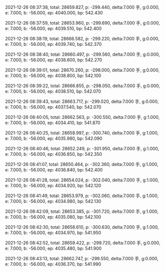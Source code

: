 2021-12-26 08:37:38, total: 28659.827, p: -299.440, delta:7.000 手, g:0.000, e: 7.000, b: -56.000, ep: 4040.000, bp: 542.430

2021-12-26 08:37:59, total: 28653.960, p: -299.690, delta:7.000 手, g:0.000, e: 7.000, b: -56.000, ep: 4039.510, bp: 542.400

2021-12-26 08:38:19, total: 28666.582, p: -299.220, delta:7.000 手, g:0.000, e: 7.000, b: -56.000, ep: 4039.740, bp: 542.370

2021-12-26 08:38:40, total: 28660.497, p: -299.560, delta:7.000 手, g:0.000, e: 7.000, b: -56.000, ep: 4038.600, bp: 542.270

2021-12-26 08:39:01, total: 28670.260, p: -298.000, delta:7.000 手, g:0.000, e: 7.000, b: -56.000, ep: 4038.800, bp: 542.100

2021-12-26 08:39:22, total: 28666.855, p: -298.050, delta:7.000 手, g:0.000, e: 7.000, b: -56.000, ep: 4038.510, bp: 542.070

2021-12-26 08:39:43, total: 28663.717, p: -299.020, delta:7.000 手, g:0.000, e: 7.000, b: -56.000, ep: 4037.540, bp: 542.070

2021-12-26 08:40:05, total: 28662.563, p: -300.550, delta:7.000 手, g:1.000, e: 7.000, b: -56.000, ep: 4034.410, bp: 541.870

2021-12-26 08:40:25, total: 28658.997, p: -300.740, delta:7.000 手, g:1.000, e: 7.000, b: -56.000, ep: 4035.980, bp: 542.090

2021-12-26 08:40:46, total: 28652.249, p: -301.950, delta:7.000 手, g:1.000, e: 7.000, b: -56.000, ep: 4036.850, bp: 542.350

2021-12-26 08:41:07, total: 28650.464, p: -302.360, delta:7.000 手, g:1.000, e: 7.000, b: -56.000, ep: 4036.840, bp: 542.400

2021-12-26 08:41:28, total: 28654.024, p: -302.040, delta:7.000 手, g:1.000, e: 7.000, b: -56.000, ep: 4034.920, bp: 542.120

2021-12-26 08:41:49, total: 28653.979, p: -302.060, delta:7.000 手, g:1.000, e: 7.000, b: -56.000, ep: 4034.980, bp: 542.130

2021-12-26 08:42:09, total: 28653.385, p: -301.720, delta:7.000 手, g:1.000, e: 7.000, b: -56.000, ep: 4035.080, bp: 542.100

2021-12-26 08:42:30, total: 28658.610, p: -300.630, delta:7.000 手, g:1.000, e: 7.000, b: -56.000, ep: 4034.970, bp: 541.950

2021-12-26 08:42:52, total: 28659.422, p: -299.720, delta:7.000 手, g:0.000, e: 7.000, b: -56.000, ep: 4035.480, bp: 541.900

2021-12-26 08:43:13, total: 28662.747, p: -299.550, delta:7.000 手, g:0.000, e: 7.000, b: -56.000, ep: 4036.370, bp: 541.990